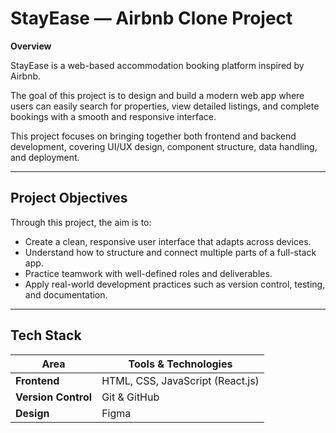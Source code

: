 # StayEase — Airbnb Clone Project

**Overview**

StayEase is a web-based accommodation booking platform inspired by Airbnb.  

The goal of this project is to design and build a modern web app where users can easily search for properties, view detailed listings, and complete bookings with a smooth and responsive interface.

This project focuses on bringing together both frontend and backend development, covering UI/UX design, component structure, data handling, and deployment.

---

## Project Objectives
Through this project, the aim is to:
- Create a clean, responsive user interface that adapts across devices.  
- Understand how to structure and connect multiple parts of a full-stack app.  
- Practice teamwork with well-defined roles and deliverables.  
- Apply real-world development practices such as version control, testing, and documentation.  

---

## Tech Stack
| Area | Tools & Technologies |
|------|----------------------|
| **Frontend** | HTML, CSS, JavaScript (React.js) |
| **Version Control** | Git & GitHub |
| **Design** | Figma |
